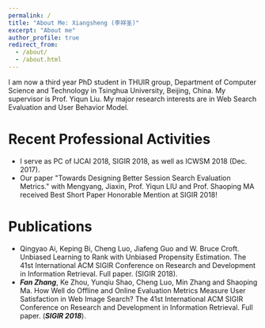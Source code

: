 ```yaml
---
permalink: /
title: "About Me: Xiangsheng (李祥圣)"
excerpt: "About me"
author_profile: true
redirect_from: 
  - /about/
  - /about.html
---
```


I am now a third year PhD student in THUIR group, Department of Computer Science and Technology in Tsinghua University, Beijing, China. My supervisor is Prof. Yiqun Liu. My major research interests are in Web Search Evaluation and User Behavior Model.

Recent Professional Activities
======
* I serve as PC of IJCAI 2018, SIGIR 2018, as well as ICWSM 2018 (Dec. 2017).
* Our paper "Towards Designing Better Session Search Evaluation Metrics." with Mengyang, Jiaxin, Prof. Yiqun LIU and Prof. Shaoping MA received Best Short Paper Honorable Mention at SIGIR 2018!

Publications
======
* Qingyao Ai, Keping Bi, Cheng Luo, Jiafeng Guo and W. Bruce Croft. Unbiased Learning to Rank with Unbiased Propensity Estimation. The 41st International ACM SIGIR Conference on Research and Development in Information Retrieval. Full paper. (SIGIR 2018).
* ***Fan Zhang***, Ke Zhou, Yunqiu Shao, Cheng Luo, Min Zhang and Shaoping Ma. How Well do Offline and Online Evaluation Metrics Measure User Satisfaction in Web Image Search? The 41st International ACM SIGIR Conference on Research and Development in Information Retrieval. Full paper. (***SIGIR 2018***).
